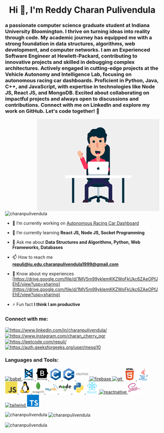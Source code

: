 <h1 align="center">Hi 👋, I'm Reddy Charan Pulivendula</h1>
<h3 align="left">a passionate computer science graduate student at Indiana University Bloomington. I thrive on turning ideas into reality through code. My academic journey has equipped me with a strong foundation in data structures, algorithms, web development, and computer networks. I am an Experienced Software Engineer at Hewlett-Packard, contributing to innovative projects and skilled in debugging complex architectures. Actively engaged in cutting-edge projects at the Vehicle Autonomy and Intelligence Lab, focusing on autonomous racing car dashboards. Proficient in Python, Java, C++, and JavaScript, with expertise in technologies like Node JS, React JS, and MongoDB. Excited about collaborating on impactful projects and always open to discussions and contributions. Connect with me on LinkedIn and explore my work on GitHub. Let's code together! 🚀</h3>
<img src="https://github.com/charanpulivendula/charanpulivendula/blob/main/images/coding.gif" alt="Coding" align="right" width="400">
<p align="left"> <img src="https://komarev.com/ghpvc/?username=charanpulivendula&label=Profile%20views&color=0e75b6&style=flat" alt="charanpulivendula" /> </p>

- 🔭 I’m currently working on [Autonomous Racing Car Dashboard](https://github.com/charanpulivendula/Racing)

- 🌱 I’m currently learning **React JS, Node JS, Socket Programming**

- 💬 Ask me about **Data Structures and Algorithms, Python, Web Frameworks, Databases**

- 📫 How to reach me **repuli@iu.edu,charanpulivendula1999@gmail.com**

- 📄 Know about my experiences [https://drive.google.com/file/d/1MV5m99yklemKKZWoFkUkc6ZAeOPfJEhE/view?usp=sharing](https://drive.google.com/file/d/1MV5m99yklemKKZWoFkUkc6ZAeOPfJEhE/view?usp=sharing)

- ⚡ Fun fact **I think I am productive**

<h3 align="left">Connect with me:</h3>
<p align="left">
<a href="https://linkedin.com/in/https://www.linkedin.com/in/charanpulivendula/" target="blank"><img align="center" src="https://raw.githubusercontent.com/rahuldkjain/github-profile-readme-generator/master/src/images/icons/Social/linked-in-alt.svg" alt="https://www.linkedin.com/in/charanpulivendula/" height="30" width="40" /></a>
<a href="https://instagram.com/https://www.instagram.com/charan_cherry_pgr" target="blank"><img align="center" src="https://raw.githubusercontent.com/rahuldkjain/github-profile-readme-generator/master/src/images/icons/Social/instagram.svg" alt="https://www.instagram.com/charan_cherry_pgr" height="30" width="40" /></a>
<a href="https://www.leetcode.com/https://leetcode.com/repuli/" target="blank"><img align="center" src="https://raw.githubusercontent.com/rahuldkjain/github-profile-readme-generator/master/src/images/icons/Social/leet-code.svg" alt="https://leetcode.com/repuli/" height="30" width="40" /></a>
<a href="https://auth.geeksforgeeks.org/user/https://auth.geeksforgeeks.org/user/messi10" target="blank"><img align="center" src="https://raw.githubusercontent.com/rahuldkjain/github-profile-readme-generator/master/src/images/icons/Social/geeks-for-geeks.svg" alt="https://auth.geeksforgeeks.org/user/messi10" height="30" width="40" /></a>
</p>

<h3 align="left">Languages and Tools:</h3>
<p align="left"> <a href="https://babeljs.io/" target="_blank" rel="noreferrer"> <img src="https://www.vectorlogo.zone/logos/babeljs/babeljs-icon.svg" alt="babel" width="40" height="40"/> </a> <a href="https://backbonejs.org" target="_blank" rel="noreferrer"> <img src="https://raw.githubusercontent.com/devicons/devicon/master/icons/backbonejs/backbonejs-original-wordmark.svg" alt="backbonejs" width="40" height="40"/> </a> <a href="https://getbootstrap.com" target="_blank" rel="noreferrer"> <img src="https://raw.githubusercontent.com/devicons/devicon/master/icons/bootstrap/bootstrap-plain-wordmark.svg" alt="bootstrap" width="40" height="40"/> </a> <a href="https://www.cprogramming.com/" target="_blank" rel="noreferrer"> <img src="https://raw.githubusercontent.com/devicons/devicon/master/icons/c/c-original.svg" alt="c" width="40" height="40"/> </a> <a href="https://www.w3schools.com/cpp/" target="_blank" rel="noreferrer"> <img src="https://raw.githubusercontent.com/devicons/devicon/master/icons/cplusplus/cplusplus-original.svg" alt="cplusplus" width="40" height="40"/> </a> <a href="https://expressjs.com" target="_blank" rel="noreferrer"> <img src="https://raw.githubusercontent.com/devicons/devicon/master/icons/express/express-original-wordmark.svg" alt="express" width="40" height="40"/> </a> <a href="https://firebase.google.com/" target="_blank" rel="noreferrer"> <img src="https://www.vectorlogo.zone/logos/firebase/firebase-icon.svg" alt="firebase" width="40" height="40"/> </a> <a href="https://git-scm.com/" target="_blank" rel="noreferrer"> <img src="https://www.vectorlogo.zone/logos/git-scm/git-scm-icon.svg" alt="git" width="40" height="40"/> </a> <a href="https://www.w3.org/html/" target="_blank" rel="noreferrer"> <img src="https://raw.githubusercontent.com/devicons/devicon/master/icons/html5/html5-original-wordmark.svg" alt="html5" width="40" height="40"/> </a> <a href="https://www.java.com" target="_blank" rel="noreferrer"> <img src="https://raw.githubusercontent.com/devicons/devicon/master/icons/java/java-original.svg" alt="java" width="40" height="40"/> </a> <a href="https://developer.mozilla.org/en-US/docs/Web/JavaScript" target="_blank" rel="noreferrer"> <img src="https://raw.githubusercontent.com/devicons/devicon/master/icons/javascript/javascript-original.svg" alt="javascript" width="40" height="40"/> </a> <a href="https://www.linux.org/" target="_blank" rel="noreferrer"> <img src="https://raw.githubusercontent.com/devicons/devicon/master/icons/linux/linux-original.svg" alt="linux" width="40" height="40"/> </a> <a href="https://www.mongodb.com/" target="_blank" rel="noreferrer"> <img src="https://raw.githubusercontent.com/devicons/devicon/master/icons/mongodb/mongodb-original-wordmark.svg" alt="mongodb" width="40" height="40"/> </a> <a href="https://www.mysql.com/" target="_blank" rel="noreferrer"> <img src="https://raw.githubusercontent.com/devicons/devicon/master/icons/mysql/mysql-original-wordmark.svg" alt="mysql" width="40" height="40"/> </a> <a href="https://nodejs.org" target="_blank" rel="noreferrer"> <img src="https://raw.githubusercontent.com/devicons/devicon/master/icons/nodejs/nodejs-original-wordmark.svg" alt="nodejs" width="40" height="40"/> </a> <a href="https://www.python.org" target="_blank" rel="noreferrer"> <img src="https://raw.githubusercontent.com/devicons/devicon/master/icons/python/python-original.svg" alt="python" width="40" height="40"/> </a> <a href="https://reactjs.org/" target="_blank" rel="noreferrer"> <img src="https://raw.githubusercontent.com/devicons/devicon/master/icons/react/react-original-wordmark.svg" alt="react" width="40" height="40"/> </a> <a href="https://reactnative.dev/" target="_blank" rel="noreferrer"> <img src="https://reactnative.dev/img/header_logo.svg" alt="reactnative" width="40" height="40"/> </a> <a href="https://sass-lang.com" target="_blank" rel="noreferrer"> <img src="https://raw.githubusercontent.com/devicons/devicon/master/icons/sass/sass-original.svg" alt="sass" width="40" height="40"/> </a> <a href="https://tailwindcss.com/" target="_blank" rel="noreferrer"> <img src="https://www.vectorlogo.zone/logos/tailwindcss/tailwindcss-icon.svg" alt="tailwind" width="40" height="40"/> </a> <a href="https://www.typescriptlang.org/" target="_blank" rel="noreferrer"> <img src="https://raw.githubusercontent.com/devicons/devicon/master/icons/typescript/typescript-original.svg" alt="typescript" width="40" height="40"/> </a> </p>

<p><img align="left" src="https://github-readme-stats.vercel.app/api/top-langs?username=charanpulivendula&show_icons=true&locale=en&layout=compact" alt="charanpulivendula" /></p>

<p>&nbsp;<img align="center" src="https://github-readme-stats.vercel.app/api?username=charanpulivendula&show_icons=true&locale=en" alt="charanpulivendula" /></p>

<p><img align="center" src="https://github-readme-streak-stats.herokuapp.com/?user=charanpulivendula&" alt="charanpulivendula" /></p>
